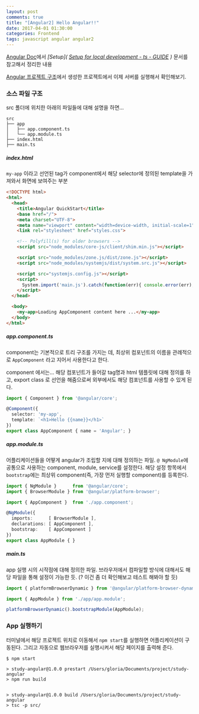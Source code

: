 ```yaml
---
layout: post
comments: true
title: "[Angular2] Hello Angular!!"
date: 2017-04-01 01:30:00
categories: Frontend
tags: javascript angular angular2
---
```


[Angular Doc](angular.io)에서 *[Setup]( [Setup for local development - ts - GUIDE](https://v2.angular.io/docs/ts/latest/guide/setup.html) )* 문서를 참고해서 정리한 내용

[Angular 프로젝트 구조](https://gloriajun.github.io/mac/2017/03/31/frontend-angular2-project-arch.html)에서 생성한 프로젝트에서 이제 서버를 실행해서 확인해보기.

### 소스 파일 구조
src 폴더에 위치한 아래의 파일들에 대해 설명을 하면…
```
src
├── app
│   ├── app.component.ts
│   └── app.module.ts
├── index.html
├── main.ts
```

##### index.html
`my-app` 이라고 선언된 tag가 component에서 해당 selector에 정의된 template을 가져와서 화면에 보여주는 부분

```html
<!DOCTYPE html>
<html>
  <head>
    <title>Angular QuickStart</title>
    <base href="/">
    <meta charset="UTF-8">
    <meta name="viewport" content="width=device-width, initial-scale=1">
    <link rel="stylesheet" href="styles.css">

    <!-- Polyfill(s) for older browsers -->
    <script src="node_modules/core-js/client/shim.min.js"></script>

    <script src="node_modules/zone.js/dist/zone.js"></script>
    <script src="node_modules/systemjs/dist/system.src.js"></script>

    <script src="systemjs.config.js"></script>
    <script>
      System.import('main.js').catch(function(err){ console.error(err); });
    </script>
  </head>

  <body>
    <my-app>Loading AppComponent content here ...</my-app>
  </body>
</html>
```



##### app.component.ts
component는 기본적으로 트리 구조를 가지는 데,  최상위 컴포넌트의 이름을  관례적으로  `AppComponent` 라고 지어서 사용한다고 한다.

component 에서는...
해당 컴포넌트가 들어갈 tag명과 html 템플릿에 대해 정의를 하고, 
export class 로 선언을 해줌으로써 외부에서도 해당 컴포넌트를 사용할 수 있게 된다.

```typescript
import { Component } from '@angular/core';

@Component({
  selector: 'my-app',
  template: `<h1>Hello {{name}}</h1>`
})
export class AppComponent { name = 'Angular'; }
```


##### app.module.ts
어플리케이션들을 어떻게 angular가 조립할 지에 대해 정의하는 파일.
`@ NgModule`에 공통으로 사용하는 component, module, service를 설정한다. 
해당 설정 항목에서 `bootstrap`에는 최상위 component(즉, 가장 먼저 실행할 component)를 등록한다.

```typescript
import { NgModule }      from '@angular/core';
import { BrowserModule } from '@angular/platform-browser';

import { AppComponent }  from './app.component';

@NgModule({
  imports:      [ BrowserModule ],
  declarations: [ AppComponent ],
  bootstrap:    [ AppComponent ]
})
export class AppModule { }
```


##### main.ts
app 실행 시의 시작점에 대해 정의한 파일.
브라우저에서 컴파일할 방식에 대해서도 해당 파일을 통해 설정이 가능한 듯. (? 이건 좀 더 확인해보고 테스트 해봐야 할 듯)

```typescript
import { platformBrowserDynamic } from '@angular/platform-browser-dynamic';

import { AppModule } from './app/app.module';

platformBrowserDynamic().bootstrapModule(AppModule);
```


### App 실행하기
터미널에서 해당 프로젝트 위치로 이동해서 `npm start`를 실행하면 어플리케이션이 구동된다.
그리고  자동으로 웹브라우저를 실행시켜서 해당 페이지를 출력해 준다.

```
$ npm start

> study-angular@1.0.0 prestart /Users/gloria/Documents/project/study-angular
> npm run build


> study-angular@1.0.0 build /Users/gloria/Documents/project/study-angular
> tsc -p src/
```